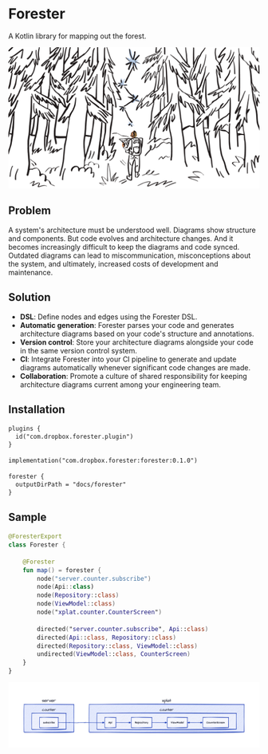 # Forester

A Kotlin library for mapping out the forest.

<img src="./github/mapping_out_the_forest.png" alt="Mapping out the forest"/>

## Problem

A system's architecture must be understood well. Diagrams show structure and components. But code evolves and architecture
changes. And it becomes increasingly difficult to keep the diagrams and code synced. Outdated diagrams can lead to
miscommunication, misconceptions about the system, and ultimately, increased costs of development and maintenance.

## Solution

- **DSL**: Define nodes and edges using the Forester DSL.
- **Automatic generation**: Forester parses your code and generates architecture diagrams based on your code's
  structure and annotations.
- **Version control**: Store your architecture diagrams alongside your code in the same version control system.
- **CI**: Integrate Forester into your CI pipeline to generate and update diagrams automatically
   whenever significant code changes are made.
- **Collaboration**: Promote a culture of shared responsibility for keeping architecture diagrams current among your
   engineering team.

## Installation

```shell
plugins {
  id("com.dropbox.forester.plugin")
}

implementation("com.dropbox.forester:forester:0.1.0")

forester {
  outputDirPath = "docs/forester"
}
```

## Sample


```kotlin
@ForesterExport
class Forester {

    @Forester
    fun map() = forester {
        node("server.counter.subscribe")
        node(Api::class)
        node(Repository::class)
        node(ViewModel::class)
        node("xplat.counter.CounterScreen")

        directed("server.counter.subscribe", Api::class)
        directed(Api::class, Repository::class)
        directed(Repository::class, ViewModel::class)
        undirected(ViewModel::class, CounterScreen)
    }
}

```

<img src="./github/sample.png"/>

